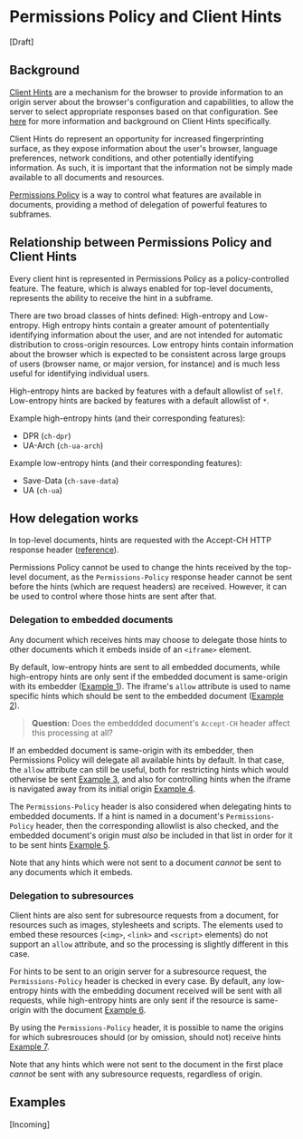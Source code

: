 # Permissions Policy and Client Hints

[Draft]

## Background

[Client Hints](https://wicg.github.io/client-hints-infrastructure/) are a
mechanism for the browser to provide information to an origin server about the
browser's configuration and capabilities, to allow the server to select
appropriate responses based on that configuration. See
[here](https://developers.google.com/web/fundamentals/performance/optimizing-content-efficiency/client-hints)
for more information and background on Client Hints specifically.

Client Hints do represent an opportunity for increased fingerprinting surface,
as they expose information about the user's browser, language preferences,
network conditions, and other potentially identifying information. As such, it
is important that the information not be simply made available to all documents
and resources.

[Permissions Policy](https://w3c.github.io/webappsec-permissions-policy/) is a
way to control what features are available in documents, providing a method of
delegation of powerful features to subframes.

## Relationship between Permissions Policy and Client Hints

Every client hint is represented in Permissions Policy as a policy-controlled
feature. The feature, which is always enabled for top-level documents,
represents the ability to receive the hint in a subframe.

There are two broad classes of hints defined: High-entropy and Low-entropy. High
entropy hints contain a greater amount of potententially identifying information
about the user, and are not intended for automatic distribution to cross-origin
resources. Low entropy hints contain information about the browser which is
expected to be consistent across large groups of users (browser name, or major
version, for instance) and is much less useful for identifying individual users.

High-entropy hints are backed by features with a default allowlist of `self`.
Low-entropy hints are backed by features with a default allowlist of `*`.

Example high-entropy hints (and their corresponding features):
  * DPR (`ch-dpr`)
  * UA-Arch (`ch-ua-arch`)

Example low-entropy hints (and their corresponding features):
  * Save-Data (`ch-save-data`)
  * UA (`ch-ua`)

## How delegation works

In top-level documents, hints are requested with the Accept-CH HTTP response
header
([reference](https://tools.ietf.org/html/draft-ietf-httpbis-client-hints-15)).

Permissions Policy cannot be used to change the hints received by the top-level
document, as the `Permissions-Policy` response header cannot be sent before the
hints (which are request headers) are received. However, it can be used to
control where those hints are sent after that.

### Delegation to embedded documents

Any document which receives hints may choose to delegate those hints to other
documents which it embeds inside of an `<iframe>` element.

By default, low-entropy hints are sent to all embedded documents, while
high-entropy hints are only sent if the embedded document is same-origin with
its embedder ([Example 1](#example-1)). The iframe's `allow` attribute is used to
name specific hints which should be sent to the embedded document
([Example 2](#example-2)).

> **Question:** Does the embeddded document's `Accept-CH` header affect this
> processing at all?

If an embedded document is same-origin with its embedder, then Permissions
Policy will delegate all available hints by default. In that case, the `allow`
attribute can still be useful, both for restricting hints which would otherwise
be sent [Example 3](#example-3), and also for controlling hints when the iframe
is navigated away from its initial origin [Example 4](#example-4).

The `Permissions-Policy` header is also considered when delegating hints to
embedded documents. If a hint is named in a document's `Permissions-Policy`
header, then the corresponding allowlist is also checked, and the embedded
document's origin must *also* be included in that list in order for it to be
sent hints [Example 5](#example-5).

Note that any hints which were not sent to a document *cannot* be sent to any
documents which it embeds.

### Delegation to subresources

Client hints are also sent for subresource requests from a document, for
resources such as images, stylesheets and scripts. The elements used to embed
these resources (`<img>`, `<link>` and `<script>` elements) do not support an
`allow` attribute, and so the processing is slightly different in this case.

For hints to be sent to an origin server for a subresource request, the
`Permissions-Policy` header is checked in every case. By default, any
low-entropy hints with the embedding document received will be sent with all
requests, while high-entropy hints are only sent if the resource is same-origin
with the document [Example 6](#example-6).

By using the `Permissions-Policy` header, it is possible to name the origins for
which subresrouces should (or by omission, should not) receive hints
[Example 7](#example-7).

Note that any hints which were not sent to the document in the first place
*cannot* be sent with any subresource requests, regardless of origin.

## Examples

[Incoming]
